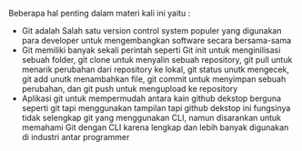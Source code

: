 Beberapa hal penting dalam materi kali ini yaitu :

- Git adalah Salah satu version control system populer yang digunakan para developer untuk mengembangkan software secara bersama-sama
- Git memiliki banyak sekali perintah seperti Git init untuk menginilisasi sebuah folder, git clone untuk menyalin sebuah repository, git pull untuk menarik perubahan dari repository ke lokal, git status unutk mengecek, git add unutk menambahkan file, git commit untuk menyimpan sebuah perubahan, dan git push untuk mengupload ke repository
- Aplikasi git untuk mempermudah antara kain github dekstop berguna seperti git tapi menggunakan tampilan tapi github dekstop ini fungsinya tidak selengkap git yang menggunakan CLI, namun disarankan untuk memahami Git dengan CLI karena lengkap dan lebih banyak digunakan di industri antar programmer
